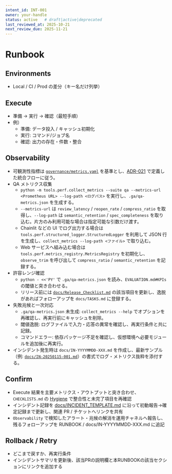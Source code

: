 ```yaml
---
intent_id: INT-001
owner: your-handle
status: active   # draft|active|deprecated
last_reviewed_at: 2025-10-21
next_review_due: 2025-11-21
---
```


# Runbook

## Environments

- Local / CI / Prod の差分（キー名だけ列挙）

## Execute

- 準備 → 実行 → 確認（最短手順）
- 例）
  - 準備: データ投入 / キャッシュ初期化
  - 実行: コマンド/ジョブ名
  - 確認: 出力の存在・件数・整合

## Observability

- 可観測性指標は [`governance/metrics.yaml`](governance/metrics.yaml) を基準とし、[ADR-021](docs/ADR/ADR-021-metrics-observability.md) で定義した統合フローに従う。
- QA メトリクス収集
  - `python -m tools.perf.collect_metrics --suite qa --metrics-url <Prometheus URL> --log-path <ログパス>` を実行し、`.ga/qa-metrics.json` を生成する。
  - `--metrics-url` は `review_latency` / `reopen_rate` / `compress_ratio` を取得し、`--log-path` は `semantic_retention` / `spec_completeness` を取り込む。片方のみ利用可能な場合は指定可能な引数だけ渡す。
  - Chainlit などの UI でログ出力する場合は `tools.perf.structured_logger.StructuredLogger` を利用して JSON 行を生成し、`collect_metrics --log-path <ファイル>` で取り込む。
  - Web サービスへ組み込む場合は `tools.perf.metrics_registry.MetricsRegistry` を初期化し、`observe_trim` を呼び出して `compress_ratio` / `semantic_retention` を記録する。
- 許容レンジ確認
  - `python - <<'PY'` で `.ga/qa-metrics.json` を読み、`EVALUATION.md#KPIs` の閾値と突き合わせる。
  - リリース前には [`docs/Release_Checklist.md`](docs/Release_Checklist.md) の該当項目を更新し、逸脱があればフォローアップを `docs/TASKS.md` に登録する。
- 失敗兆候と一次対応
  - `.ga/qa-metrics.json` 未生成: `collect_metrics --help` でオプションを再確認し、再実行前にキャッシュを削除。
  - 閾値逸脱: ログファイルで入力・応答の異常を確認し、再実行条件と共に記録。
  - コマンドエラー: 依存パッケージ不足を確認し、仮想環境へ必要モジュールを追加後に再実行。
- インシデント発生時は `docs/IN-YYYYMMDD-XXX.md` を作成し、最新サンプル（例: [`docs/IN-20250115-001.md`](docs/IN-20250115-001.md)）の書式でログ・メトリクス抜粋を添付する。

## Confirm

- Execute 結果を主要メトリクス・アウトプットと突き合わせ、`CHECKLISTS.md` の [Hygiene](CHECKLISTS.md#hygiene) で整合性と未完了項目を再確認
- インシデント記録を [docs/INCIDENT_TEMPLATE.md](docs/INCIDENT_TEMPLATE.md) に沿って初動報告→確定記録まで更新し、関連 PR / チケットへリンクを共有
- `Observability` で検知したアラート・兆候の解消を運用チャネルへ報告し、残るフォローアップを RUNBOOK / docs/IN-YYYYMMDD-XXX.md に追記

## Rollback / Retry

- どこまで戻すか、再実行条件
- インシデントサマリを更新後、該当PRの説明欄と本RUNBOOKの該当セクションにリンクを追加する
